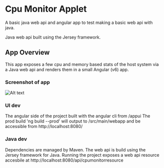 # Cpu Monitor Applet
A basic java web api and angular app to test making a basic web api with java.

Java web api built using the Jersey framework.

## App Overview
This app exposes a few cpu and memory based stats of the host system via a Java web api and renders them in a small Angular (v6) app.

### Screenshot of app
![Alt text](https://raw.githubusercontent.com/ianchouinard/CpuMonitorApplet/master/ScreenShot.PNG "Screenshot")

### UI dev
The angular side of the project built with the angular cli from /appui
The prod build 'ng build --prod' will output to /src/main/webapp and be accessible from http://localhost:8080/

### Java dev
Dependencies are managed by Maven. The web api is build using the Jersey framework for Java. Running the project exposes a web api resource accesbile at http://localhost:8080/api/cpumonitorresource
